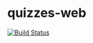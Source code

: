 # quizzes-web

[![Build Status](https://travis-ci.org/guliash/quizzes-web.svg?branch=master)](https://travis-ci.org/guliash/quizzes-web)
